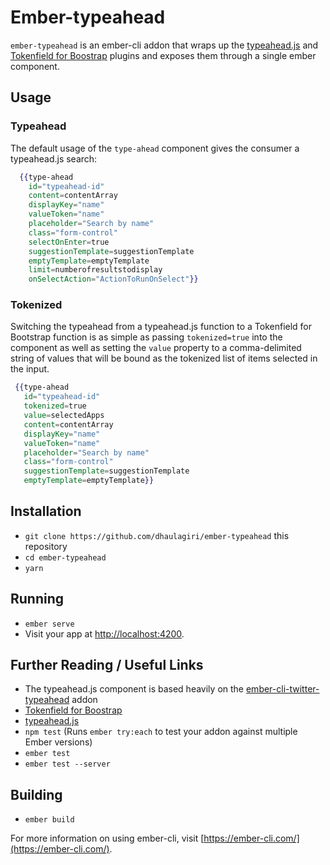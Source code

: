 # Ember-typeahead

`ember-typeahead` is an ember-cli addon that wraps up the [typeahead.js](https://twitter.github.io/typeahead.js/) and [Tokenfield for Boostrap](http://sliptree.github.io/bootstrap-tokenfield/) plugins and exposes them through a single ember component.

## Usage

### Typeahead

The default usage of the `type-ahead` component gives the consumer a typeahead.js search:

```handlebars
  {{type-ahead
    id="typeahead-id"
    content=contentArray
    displayKey="name"
    valueToken="name"
    placeholder="Search by name"
    class="form-control"
    selectOnEnter=true
    suggestionTemplate=suggestionTemplate
    emptyTemplate=emptyTemplate
    limit=numberofresultstodisplay
    onSelectAction="ActionToRunOnSelect"}}
```

### Tokenized

Switching the typeahead from a typeahead.js function to a Tokenfield for Bootstrap function is as simple as passing `tokenized=true` into the component as well as setting the `value` property to a comma-delimited string of values that will be bound as the tokenized list of items selected in the input.

 ```handlebars
  {{type-ahead
    id="typeahead-id"
    tokenized=true
    value=selectedApps
    content=contentArray
    displayKey="name"
    valueToken="name"
    placeholder="Search by name"
    class="form-control"
    suggestionTemplate=suggestionTemplate
    emptyTemplate=emptyTemplate}}
```

## Installation

* `git clone https://github.com/dhaulagiri/ember-typeahead` this repository
* `cd ember-typeahead`
* `yarn`

## Running

* `ember serve`
* Visit your app at [http://localhost:4200](http://localhost:4200).

## Further Reading / Useful Links

* The typeahead.js component is based heavily on the [ember-cli-twitter-typeahead](https://github.com/Dhaulagiri/ember-cli-twitter-typeahead) addon
* [Tokenfield for Boostrap](http://sliptree.github.io/bootstrap-tokenfield/)
* [typeahead.js](https://twitter.github.io/typeahead.js/)
* `npm test` (Runs `ember try:each` to test your addon against multiple Ember versions)
* `ember test`
* `ember test --server`

## Building

* `ember build`

For more information on using ember-cli, visit [https://ember-cli.com/](https://ember-cli.com/).
